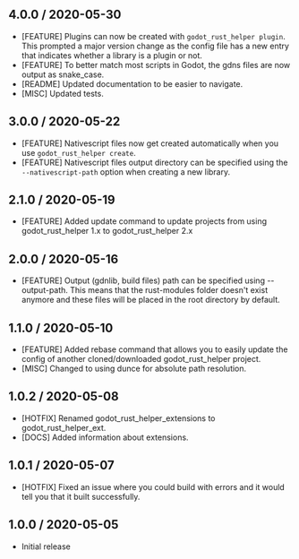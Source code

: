 ## 4.0.0 / 2020-05-30
- [FEATURE] Plugins can now be created with `godot_rust_helper plugin`. This prompted a major version change as the config file has a new entry that indicates whether a library is a plugin or not.
- [FEATURE] To better match most scripts in Godot, the gdns files are now output as snake_case.
- [README] Updated documentation to be easier to navigate.
- [MISC] Updated tests.

## 3.0.0 / 2020-05-22
- [FEATURE] Nativescript files now get created automatically when you use `godot_rust_helper create`.
- [FEATURE] Nativescript files output directory can be specified using the `--nativescript-path` option when creating a new library.

## 2.1.0 / 2020-05-19
- [FEATURE] Added update command to update projects from using godot_rust_helper 1.x to godot_rust_helper 2.x

## 2.0.0 / 2020-05-16
- [FEATURE] Output (gdnlib, build files) path can be specified using --output-path. This means that the rust-modules folder doesn't exist anymore and these files will be placed in the root directory by default.

## 1.1.0 / 2020-05-10
- [FEATURE] Added rebase command that allows you to easily update the config of another cloned/downloaded godot_rust_helper project.
- [MISC] Changed to using dunce for absolute path resolution.

## 1.0.2 / 2020-05-08
- [HOTFIX] Renamed godot_rust_helper_extensions to godot_rust_helper_ext.
- [DOCS] Added information about extensions.

## 1.0.1 / 2020-05-07
- [HOTFIX] Fixed an issue where you could build with errors and it would tell you that it built successfully.

## 1.0.0 / 2020-05-05
- Initial release